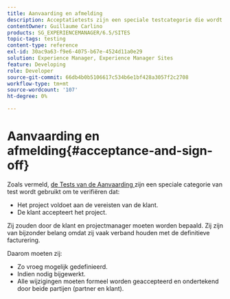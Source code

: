 ```yaml
---
title: Aanvaarding en afmelding
description: Acceptatietests zijn een speciale testcategorie die wordt gebruikt om te controleren of het project aan de vereisten van de klant voldoet en of de klant het project accepteert
contentOwner: Guillaume Carlino
products: SG_EXPERIENCEMANAGER/6.5/SITES
topic-tags: testing
content-type: reference
exl-id: 30ac9a63-f9e6-4075-b67e-4524d11a0e29
solution: Experience Manager, Experience Manager Sites
feature: Developing
role: Developer
source-git-commit: 66db4b0b5106617c534b6e1bf428a3057f2c2708
workflow-type: tm+mt
source-wordcount: '107'
ht-degree: 0%

---
```


# Aanvaarding en afmelding{#acceptance-and-sign-off}

Zoals vermeld, [ de Tests van de Aanvaarding ](/help/sites-developing/planning.md) zijn een speciale categorie van test wordt gebruikt om te verifiëren dat:

* Het project voldoet aan de vereisten van de klant.
* De klant accepteert het project.

Zij zouden door de klant en projectmanager moeten worden bepaald. Zij zijn van bijzonder belang omdat zij vaak verband houden met de definitieve facturering.

Daarom moeten zij:

* Zo vroeg mogelijk gedefinieerd.
* Indien nodig bijgewerkt.
* Alle wijzigingen moeten formeel worden geaccepteerd en ondertekend door beide partijen (partner en klant).
